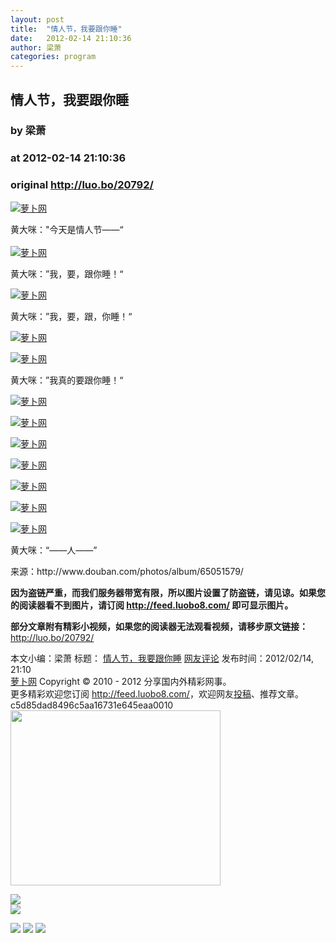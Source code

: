 ```yaml
---
layout: post
title:  "情人节，我要跟你睡"
date:   2012-02-14 21:10:36
author: 梁萧
categories: program
---
```


## 情人节，我要跟你睡
### by 梁萧
### at 2012-02-14 21:10:36
### original <http://luo.bo/20792/>

<p><a title="萝卜网" href="http://dulei.si/files/2012/02/14/fbdd1295b476ee7c7770a3fe565d9739.jpg"><img title="萝卜网" src="http://dulei.si/files/2012/02/14/fbdd1295b476ee7c7770a3fe565d9739.jpg" alt="萝卜网" border="0"></a></p><p>黄大咪："今天是情人节——“<br> <span></span><br> <a title="萝卜网" href="http://ki.ki.ki/files/2012/02/14/d1c85388cbe01ee673d5c8ce0b5e7f34.jpg"><img title="萝卜网" src="http://ki.ki.ki/files/2012/02/14/d1c85388cbe01ee673d5c8ce0b5e7f34.jpg" alt="萝卜网" border="0"></a></p><p>黄大咪：”我，要，跟你睡！“</p><p><a title="萝卜网" href="http://ki.ki.ki/files/2012/02/14/901969e46aa40697aaa017a88fd5b63c.jpg"><img title="萝卜网" src="http://ki.ki.ki/files/2012/02/14/901969e46aa40697aaa017a88fd5b63c.jpg" alt="萝卜网" border="0"></a></p><p>黄大咪：”我，要，跟，你睡！“</p><p><a title="萝卜网" href="http://ki.ki.ki/files/2012/02/14/012d099caed83eb651c59165d87f263b.jpg"><img title="萝卜网" src="http://ki.ki.ki/files/2012/02/14/012d099caed83eb651c59165d87f263b.jpg" alt="萝卜网" border="0"></a></p><p><a title="萝卜网" href="http://ki.ki.ki/files/2012/02/14/7fb57bf23b39eb71c3195f89ceba7224.jpg"><img title="萝卜网" src="http://ki.ki.ki/files/2012/02/14/7fb57bf23b39eb71c3195f89ceba7224.jpg" alt="萝卜网" border="0"></a></p><p>黄大咪：”我真的要跟你睡！“</p><p><a title="萝卜网" href="http://ki.ki.ki/files/2012/02/14/e1f7b9d9c8cfffbd987458af8f83454b.jpg"><img title="萝卜网" src="http://ki.ki.ki/files/2012/02/14/e1f7b9d9c8cfffbd987458af8f83454b.jpg" alt="萝卜网" border="0"></a></p><p><a title="萝卜网" href="http://ki.ki.ki/files/2012/02/14/8eeaf934af1b9c45d7177ae32944985e.jpg"><img title="萝卜网" src="http://ki.ki.ki/files/2012/02/14/8eeaf934af1b9c45d7177ae32944985e.jpg" alt="萝卜网" border="0"></a></p><p><a title="萝卜网" href="http://ki.ki.ki/files/2012/02/14/458826e28bfb51736df6e91b607f2472.jpg"><img title="萝卜网" src="http://ki.ki.ki/files/2012/02/14/458826e28bfb51736df6e91b607f2472.jpg" alt="萝卜网" border="0"></a></p><p><a title="萝卜网" href="http://ki.ki.ki/files/2012/02/14/adec70e2feb76e7633856bfb773bc807.jpg"><img title="萝卜网" src="http://ki.ki.ki/files/2012/02/14/adec70e2feb76e7633856bfb773bc807.jpg" alt="萝卜网" border="0"></a></p><p><a title="萝卜网" href="http://ki.ki.ki/files/2012/02/14/a3cda931b4233e574201deb823f3105e.jpg"><img title="萝卜网" src="http://ki.ki.ki/files/2012/02/14/a3cda931b4233e574201deb823f3105e.jpg" alt="萝卜网" border="0"></a></p><p><a title="萝卜网" href="http://ki.ki.ki/files/2012/02/14/ed23c269fb10cfbb730e61a77fd43c8f.jpg"><img title="萝卜网" src="http://ki.ki.ki/files/2012/02/14/ed23c269fb10cfbb730e61a77fd43c8f.jpg" alt="萝卜网" border="0"></a></p><p><a title="萝卜网" href="http://ki.ki.ki/files/2012/02/14/d40705899afa8d7c2608a95e538e7aac.jpg"><img title="萝卜网" src="http://ki.ki.ki/files/2012/02/14/d40705899afa8d7c2608a95e538e7aac.jpg" alt="萝卜网" border="0"></a></p><p>黄大咪：“——人——”</p><p>来源：http://www.douban.com/photos/album/65051579/</p><p><strong>因为盗链严重，而我们服务器带宽有限，所以图片设置了防盗链，请见谅。如果您的阅读器看不到图片，请订阅 <a href="http://feed.luobo8.com/">http://feed.luobo8.com/</a> 即可显示图片。</strong></p><p><strong>部分文章附有精彩小视频，如果您的阅读器无法观看视频，请移步原文链接：</strong> <a href="http://luo.bo/20792/" title="情人节，我要跟你睡">http://luo.bo/20792/</a></p> 本文小编：梁萧 标题： <a href="http://luo.bo/20792/" title="情人节，我要跟你睡">情人节，我要跟你睡</a> <a href="http://luo.bo/20792/#comments" title="to the comments">网友评论</a> 发布时间：2012/02/14, 21:10 <br> <a href="http://luo.bo/" title="萝卜网 - 人人都是艺术家">萝卜网</a> Copyright © 2010 - 2012 分享国内外精彩网事。<br> 更多精彩欢迎您订阅 <a href="http://feed.luobo8.com/">http://feed.luobo8.com/</a>，欢迎网友<a href="http://luo.bo/delivery/">投稿</a>、推荐文章。<br> c5d85dad8496c5aa16731e645eaa0010<br><a href="http://s.click.taobao.com/t_9?p=mm_11009023_2276368_9074249&amp;l=http%3A%2F%2Fmall.taobao.com%2F&amp;eventid=101766"><img src="http://a.tbcdn.cn/apps/med/www/images/pub/tmall/336x280.jpg" width="336px" height="280px" border="0"></a><br>
<p><a href="http://feedads.g.doubleclick.net/~a/m3J7mIIyetzK3qvmNPnS7p2rrVo/0/da"><img src="http://feedads.g.doubleclick.net/~a/m3J7mIIyetzK3qvmNPnS7p2rrVo/0/di" border="0" ismap></a><br>
<a href="http://feedads.g.doubleclick.net/~a/m3J7mIIyetzK3qvmNPnS7p2rrVo/1/da"><img src="http://feedads.g.doubleclick.net/~a/m3J7mIIyetzK3qvmNPnS7p2rrVo/1/di" border="0" ismap></a></p><div>
<a href="http://feeds.feedburner.com/~ff/tamd?a=UU94s5For-c:P1fSc8LnC-8:yIl2AUoC8zA"><img src="http://feeds.feedburner.com/~ff/tamd?d=yIl2AUoC8zA" border="0"></a> <a href="http://feeds.feedburner.com/~ff/tamd?a=UU94s5For-c:P1fSc8LnC-8:qj6IDK7rITs"><img src="http://feeds.feedburner.com/~ff/tamd?d=qj6IDK7rITs" border="0"></a> <a href="http://feeds.feedburner.com/~ff/tamd?a=UU94s5For-c:P1fSc8LnC-8:-BTjWOF_DHI"><img src="http://feeds.feedburner.com/~ff/tamd?i=UU94s5For-c:P1fSc8LnC-8:-BTjWOF_DHI" border="0"></a>
</div>